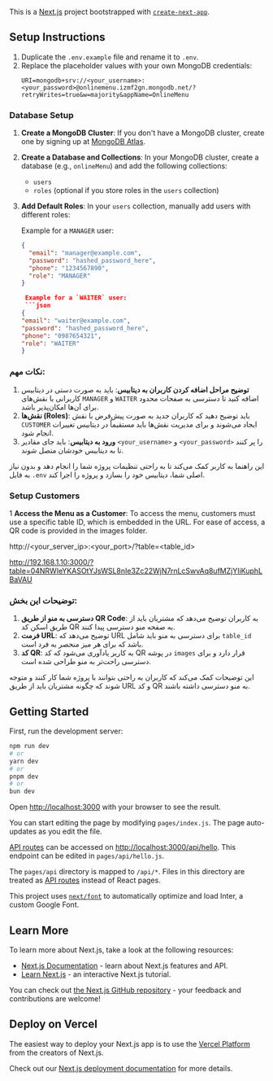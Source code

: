 This is a [Next.js](https://nextjs.org/) project bootstrapped with [`create-next-app`](https://github.com/vercel/next.js/tree/canary/packages/create-next-app).

## Setup Instructions

1. Duplicate the `.env.example` file and rename it to `.env`.
2. Replace the placeholder values with your own MongoDB credentials:
    ```env
    URI=mongodb+srv://<your_username>:<your_password>@onlinemenu.izmf2gn.mongodb.net/?retryWrites=true&w=majority&appName=OnlineMenu
    ```

### Database Setup

1. **Create a MongoDB Cluster**:
   If you don't have a MongoDB cluster, create one by signing up at [MongoDB Atlas](https://www.mongodb.com/atlas/database).

2. **Create a Database and Collections**:
   In your MongoDB cluster, create a database (e.g., `onlineMenu`) and add the following collections:

    - `users`
    - `roles` (optional if you store roles in the `users` collection)

3. **Add Default Roles**:
   In your `users` collection, manually add users with different roles:

    Example for a `MANAGER` user:

    ````json
    {
      "email": "manager@example.com",
      "password": "hashed_password_here",
      "phone": "1234567890",
      "role": "MANAGER"
    }

     Example for a `WAITER` user:
     ```json
    {
    "email": "waiter@example.com",
    "password": "hashed_password_here",
    "phone": "0987654321",
    "role": "WAITER"
    }
    ````

### نکات مهم:

1. **توضیح مراحل اضافه کردن کاربران به دیتابیس**: باید به صورت دستی در دیتابیس کاربرانی با نقش‌های `MANAGER` و `WAITER` اضافه کنید تا دسترسی به صفحات محدود برای آن‌ها امکان‌پذیر باشد.
2. **نقش‌ها (Roles)**: باید توضیح دهید که کاربران جدید به صورت پیش‌فرض با نقش `CUSTOMER` ایجاد می‌شوند و برای مدیریت نقش‌ها باید مستقیماً در دیتابیس تغییرات انجام شود.
3. **ورود به دیتابیس**: باید جای مقادیر `<your_username>` و `<your_password>` را پر کنند تا به دیتابیس خودشان متصل شوند.

این راهنما به کاربر کمک می‌کند تا به راحتی تنظیمات پروژه شما را انجام دهد و بدون نیاز به فایل `.env` اصلی شما، دیتابیس خود را بسازد و پروژه را اجرا کند.

### Setup Customers

1 **Access the Menu as a Customer**: To access the menu, customers must use a specific table ID, which is embedded in the URL. For ease of access, a QR code is provided in the images folder.

http://<your_server_ip>:<your_port>/?table=<table_id>

http://192.168.1.10:3000/?table=04NRWIeYKASOtYJsWSL8nIe3Zc22WjN7rnLcSwvAq8ufMZjYIiKuphLBaVAU

### توضیحات این بخش:

1. **دسترسی به منو از طریق QR Code**: به کاربران توضیح می‌دهد که مشتریان باید از طریق اسکن کد QR به صفحه منو دسترسی پیدا کنند.
2. **فرمت URL**: توضیح می‌دهد که URL برای دسترسی به منو باید شامل `table_id` باشد که برای هر میز منحصر به فرد است.
3. **کد QR**: به کاربر یادآوری می‌شود که کد QR در پوشه `images` قرار دارد و برای دسترسی راحت‌تر به منو طراحی شده است.

این توضیحات کمک می‌کند که کاربران به راحتی بتوانند با پروژه شما کار کنند و متوجه شوند که چگونه مشتریان باید از طریق URL و کد QR به منو دسترسی داشته باشند.

## Getting Started

First, run the development server:

```bash
npm run dev
# or
yarn dev
# or
pnpm dev
# or
bun dev
```

Open [http://localhost:3000](http://localhost:3000) with your browser to see the result.

You can start editing the page by modifying `pages/index.js`. The page auto-updates as you edit the file.

[API routes](https://nextjs.org/docs/api-routes/introduction) can be accessed on [http://localhost:3000/api/hello](http://localhost:3000/api/hello). This endpoint can be edited in `pages/api/hello.js`.

The `pages/api` directory is mapped to `/api/*`. Files in this directory are treated as [API routes](https://nextjs.org/docs/api-routes/introduction) instead of React pages.

This project uses [`next/font`](https://nextjs.org/docs/basic-features/font-optimization) to automatically optimize and load Inter, a custom Google Font.

## Learn More

To learn more about Next.js, take a look at the following resources:

-   [Next.js Documentation](https://nextjs.org/docs) - learn about Next.js features and API.
-   [Learn Next.js](https://nextjs.org/learn) - an interactive Next.js tutorial.

You can check out [the Next.js GitHub repository](https://github.com/vercel/next.js/) - your feedback and contributions are welcome!

## Deploy on Vercel

The easiest way to deploy your Next.js app is to use the [Vercel Platform](https://vercel.com/new?utm_medium=default-template&filter=next.js&utm_source=create-next-app&utm_campaign=create-next-app-readme) from the creators of Next.js.

Check out our [Next.js deployment documentation](https://nextjs.org/docs/deployment) for more details.
